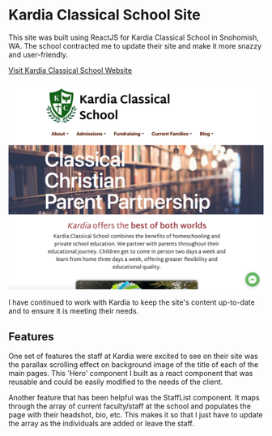 # Kardia Classical School Site
This site was built using ReactJS for Kardia Classical School in Snohomish, WA. The school contracted me to update their site and make it more snazzy and user-friendly. 

[Visit Kardia Classical School Website](kardiaclassical.org)

![Kardia Classical Website Screenshot](./src/assets/screenshot.png)

I have continued to work with Kardia to keep the site's content up-to-date and to ensure it is meeting their needs.

## Features
One set of features the staff at Kardia were excited to see on their site was the parallax scrolling effect on background image of the title of each of the main pages. This 'Hero' component I built as a react component that was reusable and could be easily modified to the needs of the client.

Another feature that has been helpful was the StaffList component. It maps through the array of current faculty/staff at the school and populates the page with their headshot, bio, etc. This makes it so that I just have to update the array as the individuals are added or leave the staff.
